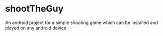 # shootTheGuy

An android project for a simple shooting game which can be installed and played on any android device
